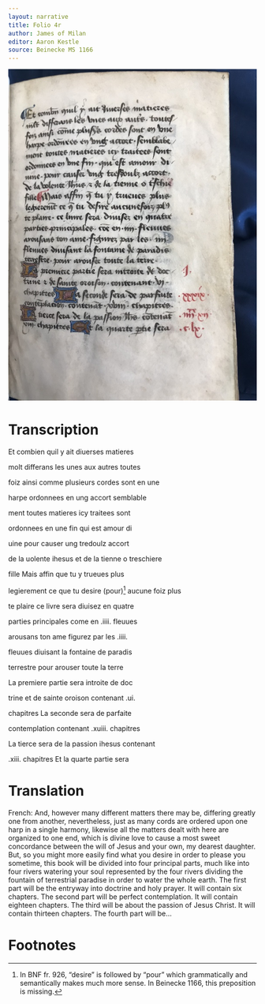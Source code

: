 ```yaml
---
layout: narrative
title: Folio 4r
author: James of Milan
editor: Aaron Kestle
source: Beinecke MS 1166
---
```


![Beinecke MS 1166 Folio 4R](https://raw.githubusercontent.com/oldfrenchtexts/L-aiguillon-d-amour-divine/master/assets/4R.jpg)

# Transcription

Et combien quil y ait diuerses matieres

molt differans les unes aux autres toutes

foiz ainsi comme plusieurs cordes sont en une

harpe ordonnees en ung accort semblable

ment toutes matieres icy traitees sont

ordonnees en une fin qui est amour di

uine pour causer ung tredoulz accort

de la uolente ihesus et de la tienne o treschiere

fille Mais affin que tu y trueues plus

legierement ce que tu desire (pour)[^1] aucune foiz plus

te plaire ce livre sera diuisez en quatre

parties principales come en .iiii. fleuues

arousans ton ame figurez par les .iiii.

fleuues diuisant la fontaine de paradis

terrestre pour arouser toute la terre

La premiere partie sera introite de doc

trine et de sainte oroison contenant .ui.

chapitres La seconde sera de parfaite

contemplation contenant .xuiii. chapitres

La tierce sera de la passion ihesus contenant

.xiii. chapitres Et la quarte partie sera 

# Translation

French: And, however many different matters there may be, differing greatly one from another, nevertheless, just as many cords are ordered upon one harp in a single harmony, likewise all the matters dealt with here are organized to one end, which is divine love to cause a most sweet concordance between the will of Jesus and your own, my dearest daughter. But, so you might more easily find what you desire in order to please you sometime, this book will be divided into four principal parts, much like into four rivers watering your soul represented by the four rivers dividing the fountain of terrestrial paradise in order to water the whole earth. The first part will be the entryway into doctrine and holy prayer. It will contain six chapters. The second part will be perfect contemplation. It will contain eighteen chapters. The third will be about the passion of Jesus Christ. It will contain thirteen chapters. The fourth part will be…

# Footnotes

[^1]: In BNF fr. 926, “desire” is followed by “pour” which grammatically and semantically makes much more sense. In Beinecke 1166, this preposition is missing.
